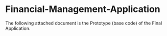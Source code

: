 # Financial-Management-Application
The following attached document is the Prototype (base code) of the Final Application.
